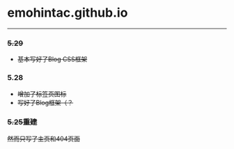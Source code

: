 # emohintac.github.io
---
### ~~5.29~~
* ~~基本写好了Blog CSS框架~~
### 5.28
* ~~增加了标签页图标~~
* ~~写好了Blog框架（？~~
### ~~5.25重建~~
~~然而只写了主页和404页面~~
~~~~
